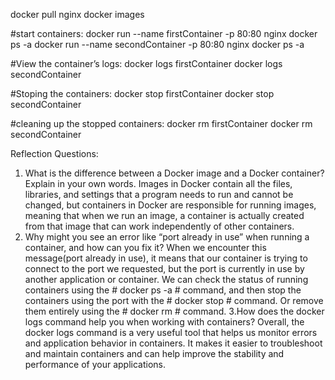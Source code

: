 docker pull nginx
docker images

#start containers:
docker run --name firstContainer -p 80:80 nginx
docker ps -a
docker run --name secondContainer -p 80:80 nginx
docker ps -a

#View the container’s logs:
docker logs firstContainer
docker logs secondContainer

#Stoping the containers:
docker stop firstContainer
docker stop secondContainer

#cleaning up the stopped containers:
docker rm firstContainer
docker rm secondContainer


Reflection Questions:
1. What is the difference between a Docker image and a Docker container? Explain in your own words.
Images in Docker contain all the files, libraries, and settings that a program needs to run and cannot be changed, but containers in Docker are responsible for running images, meaning that when we run an image, a container is actually created from that image that can work independently of other containers.
2. Why might you see an error like “port already in use” when running a container, and how can you fix it?
When we encounter this message(port already in use), it means that our container is trying to connect to the port we requested, but the port is currently in use by another application or container.
We can check the status of running containers using the # docker ps -a # command, and then stop the containers using the port  with the # docker stop # command.
Or remove them entirely using the # docker rm # command.
3.How does the docker logs command help you when working with containers?
Overall, the docker logs command is a very useful tool that helps us monitor errors and application behavior in containers. It makes it easier to troubleshoot and maintain containers and can help improve the stability and performance of your applications.
